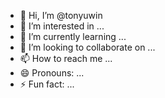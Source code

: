 - 👋 Hi, I’m @tonyuwin
- 👀 I’m interested in ...
- 🌱 I’m currently learning ...
- 💞️ I’m looking to collaborate on ...
- 📫 How to reach me ...
- 😄 Pronouns: ...
- ⚡ Fun fact: ...

<!---
tonyuwin/tonyuwin is a ✨ special ✨ repository because its `README.md` (this file) appears on your GitHub profile.
You can click the Preview link to take a look at your changes.
--->
